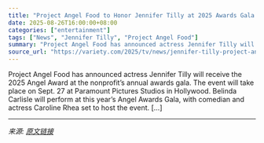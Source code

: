```yaml
---
title: "Project Angel Food to Honor Jennifer Tilly at 2025 Awards Gala (EXCLUSIVE)"
date: 2025-08-26T16:00:00+08:00
categories: ["entertainment"]
tags: ["News", "Jennifer Tilly", "Project Angel Food"]
summary: "Project Angel Food has announced actress Jennifer Tilly will receive the 2025 Angel Award at the nonprofit&#8217;s annual awards gala. The event will take place on Sept. 27 at Paramount Pictures Studi"
source_url: "https://variety.com/2025/tv/news/jennifer-tilly-project-angel-food-awards-1236498214/"
---
```


Project Angel Food has announced actress Jennifer Tilly will receive the 2025 Angel Award at the nonprofit&#8217;s annual awards gala. The event will take place on Sept. 27 at Paramount Pictures Studios in Hollywood. Belinda Carlisle will perform at this year&#8217;s Angel Awards Gala, with comedian and actress Caroline Rhea set to host the event. [&#8230;]

---

*来源: [原文链接](https://variety.com/2025/tv/news/jennifer-tilly-project-angel-food-awards-1236498214/)*
